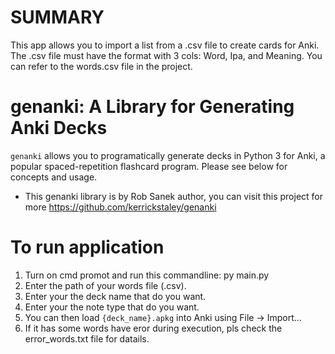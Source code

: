 # SUMMARY

This app allows you to import a list from a .csv file to create cards for Anki.
The .csv file must have the format with 3 cols: Word, Ipa, and Meaning. You can refer to the words.csv file in the project.


# genanki: A Library for Generating Anki Decks

`genanki` allows you to programatically generate decks in Python 3 for Anki, a popular spaced-repetition flashcard
program. Please see below for concepts and usage.

* This genanki library is by Rob Sanek author, you can visit this project for more https://github.com/kerrickstaley/genanki


# To run application

1. Turn on cmd promot and run this commandline: py main.py
2. Enter the path of your words file (.csv).
3. Enter your the deck name that do you want.
4. Enter your the note type that do you want.
5. You can then load `{deck_name}.apkg` into Anki using File -> Import...
6. If it has some words have eror during execution, pls check the error_words.txt file for datails.
